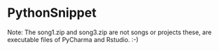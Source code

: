 # PythonSnippet

Note: The song1.zip and song3.zip are not songs or projects these, are executable files of PyCharma and Rstudio. 
:-)


